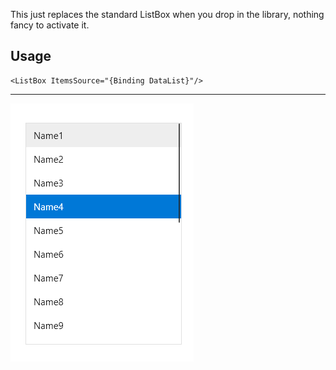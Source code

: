 This just replaces the standard ListBox when you drop in the library, nothing fancy to activate it. 

## Usage
```
<ListBox ItemsSource="{Binding DataList}"/>
```

***

![](https://github.com/HandyOrg/HandyOrgResource/blob/master/HandyControl/Resources/ListBox.png)